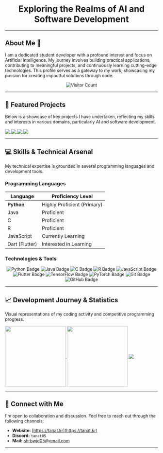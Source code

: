 <h1 align="center">Exploring the Realms of AI and Software Development</h1>

---

## About Me 👋

I am a dedicated student developer with a profound interest and focus on Artificial Intelligence. My journey involves building practical applications, contributing to meaningful projects, and continuously learning cutting-edge technologies. This profile serves as a gateway to my work, showcasing my passion for creating impactful solutions through code.

<div align="center">
  <img src="https://komarev.com/ghpvc/?username=TANAT05&label=Profile+Views&color=0e75b6&style=flat" alt="Visitor Count" />
</div>

---

## 🔬 Featured Projects

Below is a showcase of key projects I have undertaken, reflecting my skills and interests in various domains, particularly AI and software development.

<a href="https://github.com/Tanat05/korcen">
  <img align="center" src="https://github-readme-stats.vercel.app/api/pin/?username=Tanat05&repo=korcen" />
</a>
<a href="https://github.com/Tanat05/korcen.ts">
  <img align="center" src="https://github-readme-stats.vercel.app/api/pin/?username=Tanat05&repo=korcen.ts" />
</a>
<a href="https://github.com/Tanat05/korcen-kogpt2">
  <img align="center" src="https://github-readme-stats.vercel.app/api/pin/?username=Tanat05&repo=korcen-kogpt2" />
</a>
<a href="[https://github.com/Tanat05/korcen-kogpt2](https://github.com/Tanat05/Korcen-13M-EXAONE)">
  <img align="center" src="https://github-readme-stats.vercel.app/api/pin/?username=Tanat05&repo=Korcen-13M-EXAONE" />
</a>

---

## 💻 Skills & Technical Arsenal

My technical expertise is grounded in several programming languages and development tools.

### Programming Languages

| Language         | Proficiency Level     |
|------------------|-----------------------|
| **Python** | Highly Proficient (Primary) |
| Java             | Proficient            |
| C                | Proficient            |
| R                | Proficient            |
| JavaScript       | Currently Learning    |
| Dart (Flutter)   | Interested in Learning |

### Technologies & Tools

<div align="center">
  <img src="https://img.shields.io/badge/Python-3776AB?style=for-the-badge&logo=python&logoColor=white" alt="Python Badge"/>
  <img src="https://img.shields.io/badge/Java-007396?style=for-the-badge&logo=java&logoColor=white" alt="Java Badge"/>
  <img src="https://img.shields.io/badge/C-A8B9CC?style=for-the-badge&logo=c&logoColor=white" alt="C Badge"/>
  <img src="https://img.shields.io/badge/R-276DC3?style=for-the-badge&logo=r&logoColor=white" alt="R Badge"/>
  <img src="https://img.shields.io/badge/JavaScript-F7DF1E?style=for-the-badge&logo=javascript&logoColor=black" alt="JavaScript Badge"/>
  <img src="https://img.shields.io/badge/Flutter-02569B?style=for-the-badge&logo=flutter&logoColor=white" alt="Flutter Badge"/>
  <img src="https://img.shields.io/badge/TensorFlow-FF6F00?style=for-the-badge&logo=tensorflow&logoColor=white" alt="TensorFlow Badge"/>
  <img src="https://img.shields.io/badge/PyTorch-EE4C2C?style=for-the-badge&logo=pytorch&logoColor=white" alt="PyTorch Badge"/>
  <img src="https://img.shields.io/badge/Git-F05032?style=for-the-badge&logo=git&logoColor=white" alt="Git Badge"/>
  <img src="https://img.shields.io/badge/GitHub-181717?style=for-the-badge&logo=github&logoColor=white" alt="GitHub Badge"/>
</div>

---

## 📈 Development Journey & Statistics

Visual representations of my coding activity and competitive programming progress.

<a href="https://github.com/Tanat05">
  <img height=200 align="center" src="https://github-readme-stats.vercel.app/api?username=Tanat05&bg_color=45,ffc944,ff9632&title_color=fff&text_color=fff&icon_color=fff&show_icons=true&count_private=true&rank_icon=github" />
</a>
<a href="https://github.com/Tanat05">
  <img height=200 align="center" src="https://github-readme-stats.vercel.app/api/top-langs?username=Tanat05&bg_color=45,ffc944,ff9632&title_color=fff&text_color=fff&icon_color=fff&show_icons=true&count_private=true&layout=compact&langs_count=8&card_width=320" />
</a>
<a href="https://solved.ac/shrbwjd">
  <img align="center" src="http://mazassumnida.wtf/api/v2/generate_badge?boj=shrbwjd" />
</a>

---

## 📧 Connect with Me

I'm open to collaboration and discussion. Feel free to reach out through the following channels:

* **Website:** [https://tanat.kr](https://tanat.kr)
* **Discord:** `tanat05`
* **Mail:** [shrbwjd05@gmail.com](mailto:shrbwjd05@gmail.com)

---
